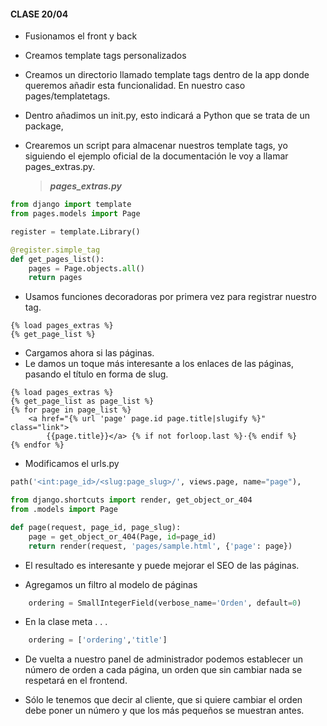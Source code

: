#### CLASE 20/04

- Fusionamos el front y back
- Creamos template tags personalizados
- Creamos un directorio llamado template tags dentro de la app donde queremos añadir esta funcionalidad.
    En nuestro caso pages/templatetags.

- Dentro añadimos un init.py, esto indicará a Python que se trata de un package, 
- Crearemos un script para almacenar nuestros template tags, yo siguiendo el ejemplo oficial de la documentación le voy a llamar pages_extras.py.

    >*__pages_extras.py__*

```python
from django import template
from pages.models import Page

register = template.Library()

@register.simple_tag
def get_pages_list():
    pages = Page.objects.all()
    return pages
```

- Usamos funciones decoradoras por primera vez para registrar nuestro tag.

```django
{% load pages_extras %}
{% get_page_list %}
```
- Cargamos ahora si las páginas.
- Le damos un toque más interesante a los enlaces de las páginas, pasando el título en forma de slug.

```django
{% load pages_extras %}
{% get_page_list as page_list %}
{% for page in page_list %}
    <a href="{% url 'page' page.id page.title|slugify %}" class="link">
        {{page.title}}</a> {% if not forloop.last %}·{% endif %} 
{% endfor %}
```
- Modificamos el urls.py 
```python
path('<int:page_id>/<slug:page_slug>/', views.page, name="page"),
```
```python
from django.shortcuts import render, get_object_or_404
from .models import Page

def page(request, page_id, page_slug):
    page = get_object_or_404(Page, id=page_id)
    return render(request, 'pages/sample.html', {'page': page})
```

- El resultado es interesante y puede mejorar el SEO de las páginas.

- Agregamos un filtro al modelo de páginas
```python
    ordering = SmallIntegerField(verbose_name='Orden', default=0)
```
- En la clase meta . . . 

```python
    ordering = ['ordering','title']
```

- De vuelta a nuestro panel de administrador podemos establecer un número de orden a cada página, un orden que sin cambiar nada se respetará en el frontend.

- Sólo le tenemos que decir al cliente, que si quiere cambiar el orden debe poner un número y que los más pequeños se muestran antes.